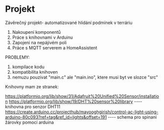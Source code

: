 # Projekt
Závěrečný projekt- automatizované hlídání podmínek v terráriu

1. Nakoupení komponentů
2. Práce s knihovnami v Arduinu
3. Zapojeni na nepájivém poli
4. Práce s MQTT serverem a HomeAssistent










PROBLEMY:
1. kompilace kodu
2. kompatibilita knihoven
3. nemuzu pouzivat "main.c" ale "main.ino", ktere musi byt ve slozce "src"

Knihovny mam ze stranek:

https://platformio.org/lib/show/31/Adafruit%20Unified%20Sensor/installation
https://platformio.org/lib/show/19/DHT%20sensor%20library ---- knihovna pro senzor DHT11
https://create.arduino.cc/projecthub/mayooghgirish/control-ac-light-using-arduino-80c093?ref=tag&ref_id=lights&offset=191 ---- schema pro spinani žárovky pomocí arduina

